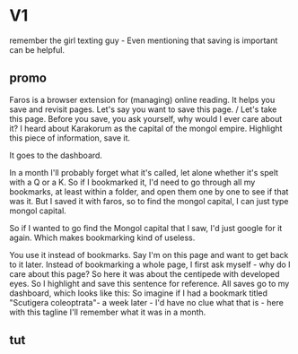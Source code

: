 # V1
remember the girl texting guy - Even mentioning that saving is important can be helpful.
## promo
Faros is a browser extension for (managing) online reading.
It helps you save and revisit pages.
Let's say you want to save this page. / Let's take this page.
Before you save, you ask yourself, why would I ever care about it?
I heard about Karakorum as the capital of the mongol empire.
Highlight this piece of information, save it.

It goes to the dashboard.

In a month I'll probably forget what it's called, let alone whether it's spelt with a Q or a K. So if I bookmarked it, I'd need to go through all my bookmarks, at least within a folder, and open them one by one to see if that was it.
But I saved it with faros, so to find the mongol capital, I can just type mongol capital. 


So if I wanted to go find the Mongol capital that I saw, I'd just google for it again.
Which makes bookmarking kind of useless.









You use it instead of bookmarks.
Say I'm on this page and want to get back to it later. 
Instead of bookmarking a whole page, I first ask myself - why do I care about this page?
So here it was about the centipede with developed eyes.
So I highlight and save this sentence for reference.
All saves go to my dashboard, which looks like this:
So imagine if I had a bookmark titled "Scutigera coleoptrata"- a week later - I'd have no clue what that is - here with this tagline I'll remember what it was in a month. 



## tut
